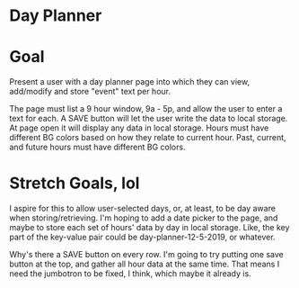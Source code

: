 # Day Planner 

# Goal

Present a user with a day planner page into which they can view, add/modify and store "event" text per hour. 

The page must list a 9 hour window, 9a - 5p, and allow the user to enter a text for each. A SAVE button will let the user write the data to local storage. At page open it will display any data in local storage. Hours must have different BG colors based on how they relate to current hour. Past, current, and future hours must have different BG colors. 

# Stretch Goals, lol 

I aspire for this to allow user-selected days, or, at least, to be day aware when storing/retrieving. I'm hoping to add a date picker to the page, and maybe to store each set of hours' data by day in local storage. Like, the key part of the key-value pair could be day-planner-12-5-2019, or whatever. 

Why's there a SAVE button on every row. I'm going to try putting one save button at the top, and gather all hour data at the same time. That means I need the jumbotron to be fixed, I think, which maybe it already is. 



